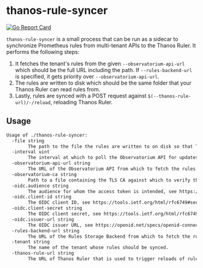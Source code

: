 # thanos-rule-syncer

[![Go Report Card](https://goreportcard.com/badge/github.com/observatorium/thanos-rule-syncer)](https://goreportcard.com/report/github.com/observatorium/thanos-rule-syncer)

`thanos-rule-syncer` is a small process that can be run as a sidecar to synchronize Prometheus rules from multi-tenant APIs to the Thanos Ruler.
It performs the following steps:

1. It fetches the tenant's rules from the given `--observatorium-api-url` which should be the full URL including the path. If `--rules-backend-url` is specified, it gets
   priority over `--observatorium-api-url`.
2. The rules are written to disk which should be the same folder that your Thanos Ruler can read rules from.
3. Lastly, rules are synced with a POST request against `$(--thanos-rule-url)/-/reload`, reloading Thanos Ruler.

## Usage

[embedmd]:# (tmp/help.txt)
```txt
Usage of ./thanos-rule-syncer:
  -file string
    	The path to the file the rules are written to on disk so that Thanos Ruler can read it from. Required. (default "rules.yaml")
  -interval uint
    	The interval at which to poll the Observatorium API for updates to rules, given in seconds. (default 60)
  -observatorium-api-url string
    	The URL of the Observatorium API from which to fetch the rules. If specified, auth flags must also be provided.
  -observatorium-ca string
    	Path to a file containing the TLS CA against which to verify the Observatorium API. If no server CA is specified, the client will use the system certificates.
  -oidc.audience string
    	The audience for whom the access token is intended, see https://openid.net/specs/openid-connect-core-1_0.html#IDToken.
  -oidc.client-id string
    	The OIDC client ID, see https://tools.ietf.org/html/rfc6749#section-2.3.
  -oidc.client-secret string
    	The OIDC client secret, see https://tools.ietf.org/html/rfc6749#section-2.3.
  -oidc.issuer-url string
    	The OIDC issuer URL, see https://openid.net/specs/openid-connect-discovery-1_0.html#IssuerDiscovery.
  -rules-backend-url string
    	The URL of the Rules Storage Backend from which to fetch the rules. If specified, it gets priority over -observatorium-api-url and auth flags are no longer needed.
  -tenant string
    	The name of the tenant whose rules should be synced.
  -thanos-rule-url string
    	The URL of Thanos Ruler that is used to trigger reloads of rules. We will append /-/reload. Required.
```
